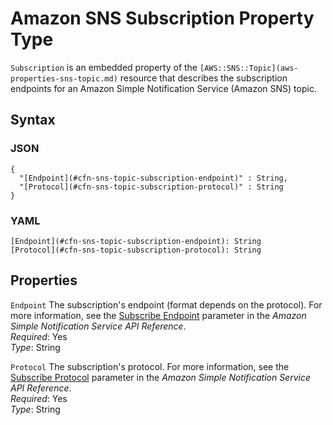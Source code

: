 # Amazon SNS Subscription Property Type<a name="aws-properties-sns-subscription"></a>

`Subscription` is an embedded property of the `[AWS::SNS::Topic](aws-properties-sns-topic.md)` resource that describes the subscription endpoints for an Amazon Simple Notification Service \(Amazon SNS\) topic\.

## Syntax<a name="w3ab2c21c14e1982b5"></a>

### JSON<a name="aws-properties-sns-subscription-syntax.json"></a>

```
{
  "[Endpoint](#cfn-sns-topic-subscription-endpoint)" : String,
  "[Protocol](#cfn-sns-topic-subscription-protocol)" : String
}
```

### YAML<a name="aws-properties-sns-subscription-syntax.yaml"></a>

```
[Endpoint](#cfn-sns-topic-subscription-endpoint): String
[Protocol](#cfn-sns-topic-subscription-protocol): String
```

## Properties<a name="w3ab2c21c14e1982b7"></a>

`Endpoint`  <a name="cfn-sns-topic-subscription-endpoint"></a>
The subscription's endpoint \(format depends on the protocol\)\. For more information, see the [Subscribe Endpoint](http://docs.aws.amazon.com/sns/latest/api/API_Subscribe.html) parameter in the *Amazon Simple Notification Service API Reference*\.  
*Required*: Yes  
*Type*: String

`Protocol`  <a name="cfn-sns-topic-subscription-protocol"></a>
The subscription's protocol\. For more information, see the [Subscribe Protocol](http://docs.aws.amazon.com/sns/latest/api/API_Subscribe.html) parameter in the *Amazon Simple Notification Service API Reference*\.  
*Required*: Yes  
*Type*: String